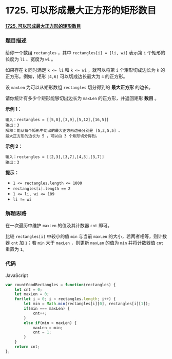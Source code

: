 # 1725. 可以形成最大正方形的矩形数目

#### [1725. 可以形成最大正方形的矩形数目](https://leetcode-cn.com/problems/number-of-rectangles-that-can-form-the-largest-square/)

### 题目描述

给你一个数组 `rectangles` ，其中 `rectangles[i] = [li, wi]` 表示第 `i` 个矩形的长度为 `li` 、宽度为 `wi` 。

如果存在 `k` 同时满足 `k <= li` 和 `k <= wi` ，就可以将第 `i` 个矩形切成边长为 `k` 的正方形。例如，矩形 `[4,6]` 可以切成边长最大为 `4` 的正方形。

设 `maxLen` 为可以从矩形数组 `rectangles` 切分得到的 **最大正方形** 的边长。

请你统计有多少个矩形能够切出边长为 `maxLen` 的正方形，并返回矩形 **数目** 。

 

**示例 1：**

```
输入：rectangles = [[5,8],[3,9],[5,12],[16,5]]
输出：3
解释：能从每个矩形中切出的最大正方形边长分别是 [5,3,5,5] 。
最大正方形的边长为 5 ，可以由 3 个矩形切分得到。
```

**示例 2：**

```
输入：rectangles = [[2,3],[3,7],[4,3],[3,7]]
输出：3
```

 

**提示：**

- `1 <= rectangles.length <= 1000`
- `rectangles[i].length == 2`
- `1 <= li, wi <= 109`
- `li != wi`



### 解题思路

在一次遍历中维护 `maxLen` 的值及其计数器 `cnt` 即可。

比较 `rectangles[i]` 中较小的值 `min` 与当前 `maxLen` 的大小，若两者相等，则计数器 `cnt` 加 `1`；若 `min` 大于 `maxLen` ，则更新 `maxLen` 的值为 `min` 并将计数器值 `cnt` 重置为 `1`。



### 代码

JavaScript

```javascript
var countGoodRectangles = function(rectangles) {
	let cnt = 0;
    let maxLen = 0;
    for(let i = 0; i < rectangles.length; i++) {
		let min = Math.min(rectangles[i][0], rectangles[i][1]);
    	if(min === maxLen) {
			cnt++;
		}
        else if(min > maxLen) {
			maxLen = min;
            cnt = 1;
		}
	}
    return cnt;
};
```

